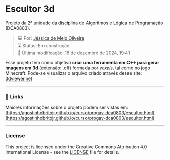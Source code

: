 # Escultor 3d
Projeto da 2ª unidade da disciplina de Algoritmos e Lógica de Programação (DCA0803).

>:computer: Por: [Jéssica de Melo Oliveira](https://github.com/jessicamelooliveira)\
>:hourglass: Status: Em construção\
>:date: Última modificação: 16 de dezembro de 2024, 19:41

Esse projeto tem como objetivo **criar uma ferramenta em C++ para gerar imagens em 3d** (extensão: .off) formada por *voxels*, tal como no jogo Minecraft. Pode-se visualizar o arquivo criado através desse site: [3dviewer.net](https://3dviewer.net/)

---
### 🔗 Links
Maiores informações sobre o projeto podem ser vistas em:
[https://agostinhobritojr.github.io/curso/progav-dca0803/escultor.html](https://agostinhobritojr.github.io/curso/progav-dca0803/escultor.html)

---
### License
This project is licensed under the Creative Commons Attribution 4.0 International License - see the [LICENSE](LICENSE) file for details.